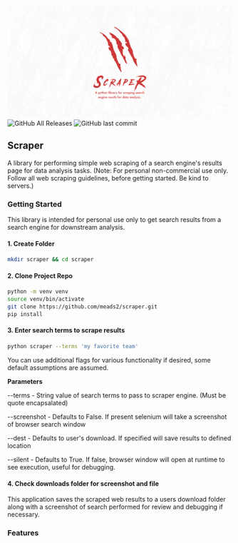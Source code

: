 ![](docs/Artboard.png)
![GitHub All Releases](https://img.shields.io/github/downloads/meads2/scraper/total)
![GitHub last commit](https://img.shields.io/github/last-commit/meads2/scraper)

## Scraper
A library for performing simple web scraping of a search engine's results page for data analysis tasks. (Note: For personal non-commercial use only. Follow all web scraping guidelines, before getting started. Be kind to servers.)

### **Getting Started**
This library is intended for personal use only to get search results from a search engine for downstream analysis. 

#### **1. Create Folder**
```bash
mkdir scraper && cd scraper
```

#### **2. Clone Project Repo**
```bash
python -m venv venv
source venv/bin/activate
git clone https://github.com/meads2/scraper.git
pip install
```

####  **3. Enter search terms to scrape results**
```bash
python scraper --terms 'my favorite team'
```

You can use additional flags for various functionality if desired, some default assumptions are assumed.

**Parameters**

--terms - String value of search terms to pass to scraper engine. (Must be quote encapsalated)

--screenshot - Defaults to False. If present selenium will take a screenshot of browser search window

--dest - Defaults to user's download. If specified will save results to defined location

--silent - Defaults to True. If false, browser window will open at runtime to see execution, useful for debugging.

#### **4. Check downloads folder for screenshot and file**
This application saves the scraped web results to a users download folder along with a screenshot of search performed for review and debugging if necessary.

### **Features**